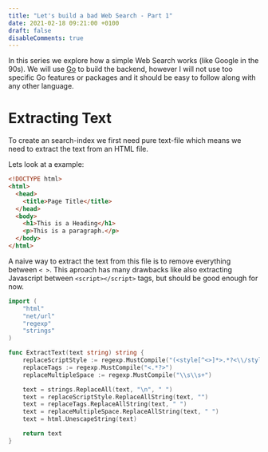 ```yaml
---
title: "Let's build a bad Web Search - Part 1"
date: 2021-02-18 09:21:00 +0100
draft: false
disableComments: true
---
```


In this series we explore how a simple Web Search works (like Google in the 90s).
We will use [Go](https://golang.org/) to build the backend, however I
will not use too specific Go features or packages and it should be easy to
follow along with any other language.

# Extracting Text

To create an search-index we first need pure text-file which means we need to
extract the text from an HTML file.

Lets look at a example:

```html
<!DOCTYPE html>
<html>
  <head>
    <title>Page Title</title>
  </head>
  <body>
    <h1>This is a Heading</h1>
    <p>This is a paragraph.</p>
  </body>
</html>
```

A naive way to extract the text from this file is to remove everything between
`< >`. This aproach has many drawbacks like also extracting Javascript between
`<script></script>` tags, but should be good enough for now.

```go
import (
	"html"
	"net/url"
	"regexp"
	"strings"
)

func ExtractText(text string) string {
	replaceScriptStyle := regexp.MustCompile("(<style[^<>]*>.*?<\\/style>|<script[^<>]*>.*?<\\/script>)")
	replaceTags := regexp.MustCompile("<.*?>")
	replaceMultipleSpace := regexp.MustCompile("\\s\\s+")

	text = strings.ReplaceAll(text, "\n", " ")
	text = replaceScriptStyle.ReplaceAllString(text, "")
	text = replaceTags.ReplaceAllString(text, " ")
	text = replaceMultipleSpace.ReplaceAllString(text, " ")
	text = html.UnescapeString(text)

	return text
}
```
